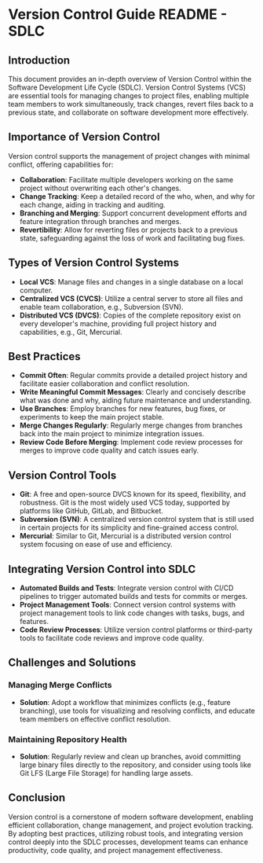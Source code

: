 # Version Control Guide README - SDLC

## Introduction

This document provides an in-depth overview of Version Control within the Software Development Life Cycle (SDLC). Version Control Systems (VCS) are essential tools for managing changes to project files, enabling multiple team members to work simultaneously, track changes, revert files back to a previous state, and collaborate on software development more effectively.

## Importance of Version Control

Version control supports the management of project changes with minimal conflict, offering capabilities for:
- **Collaboration**: Facilitate multiple developers working on the same project without overwriting each other's changes.
- **Change Tracking**: Keep a detailed record of the who, when, and why for each change, aiding in tracking and auditing.
- **Branching and Merging**: Support concurrent development efforts and feature integration through branches and merges.
- **Revertibility**: Allow for reverting files or projects back to a previous state, safeguarding against the loss of work and facilitating bug fixes.

## Types of Version Control Systems

- **Local VCS**: Manage files and changes in a single database on a local computer.
- **Centralized VCS (CVCS)**: Utilize a central server to store all files and enable team collaboration, e.g., Subversion (SVN).
- **Distributed VCS (DVCS)**: Copies of the complete repository exist on every developer's machine, providing full project history and capabilities, e.g., Git, Mercurial.

## Best Practices

- **Commit Often**: Regular commits provide a detailed project history and facilitate easier collaboration and conflict resolution.
- **Write Meaningful Commit Messages**: Clearly and concisely describe what was done and why, aiding future maintenance and understanding.
- **Use Branches**: Employ branches for new features, bug fixes, or experiments to keep the main project stable.
- **Merge Changes Regularly**: Regularly merge changes from branches back into the main project to minimize integration issues.
- **Review Code Before Merging**: Implement code review processes for merges to improve code quality and catch issues early.

## Version Control Tools

- **Git**: A free and open-source DVCS known for its speed, flexibility, and robustness. Git is the most widely used VCS today, supported by platforms like GitHub, GitLab, and Bitbucket.
- **Subversion (SVN)**: A centralized version control system that is still used in certain projects for its simplicity and fine-grained access control.
- **Mercurial**: Similar to Git, Mercurial is a distributed version control system focusing on ease of use and efficiency.

## Integrating Version Control into SDLC

- **Automated Builds and Tests**: Integrate version control with CI/CD pipelines to trigger automated builds and tests for commits or merges.
- **Project Management Tools**: Connect version control systems with project management tools to link code changes with tasks, bugs, and features.
- **Code Review Processes**: Utilize version control platforms or third-party tools to facilitate code reviews and improve code quality.

## Challenges and Solutions

### Managing Merge Conflicts

- **Solution**: Adopt a workflow that minimizes conflicts (e.g., feature branching), use tools for visualizing and resolving conflicts, and educate team members on effective conflict resolution.

### Maintaining Repository Health

- **Solution**: Regularly review and clean up branches, avoid committing large binary files directly to the repository, and consider using tools like Git LFS (Large File Storage) for handling large assets.

## Conclusion

Version control is a cornerstone of modern software development, enabling efficient collaboration, change management, and project evolution tracking. By adopting best practices, utilizing robust tools, and integrating version control deeply into the SDLC processes, development teams can enhance productivity, code quality, and project management effectiveness.